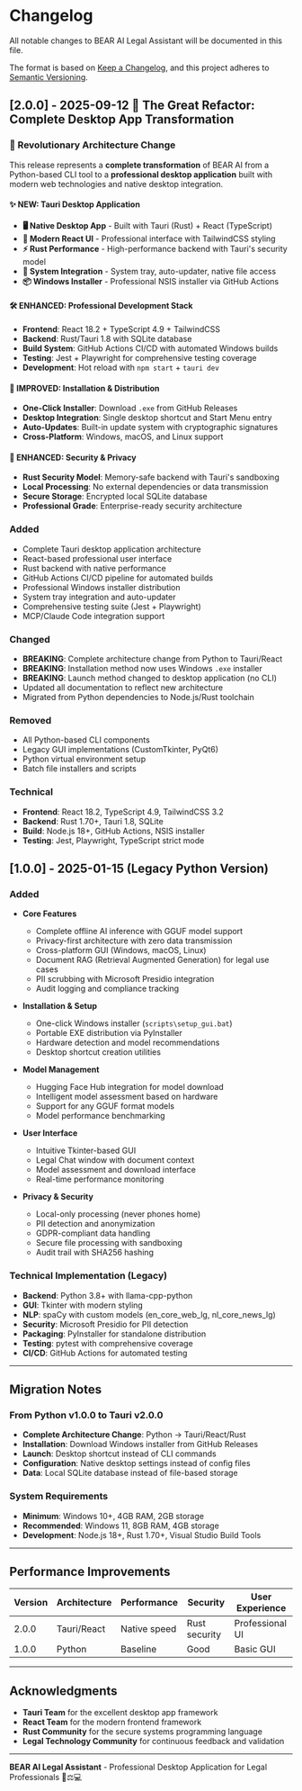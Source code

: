 # Changelog

All notable changes to BEAR AI Legal Assistant will be documented in this file.

The format is based on [Keep a Changelog](https://keepachangelog.com/en/1.0.0/),
and this project adheres to [Semantic Versioning](https://semver.org/spec/v2.0.0.html).

## [2.0.0] - 2025-09-12 🚀 The Great Refactor: Complete Desktop App Transformation

### 🎯 Revolutionary Architecture Change
This release represents a **complete transformation** of BEAR AI from a Python-based CLI tool to a **professional desktop application** built with modern web technologies and native desktop integration.

#### ✨ NEW: Tauri Desktop Application
- **🖥️ Native Desktop App** - Built with Tauri (Rust) + React (TypeScript)
- **🎨 Modern React UI** - Professional interface with TailwindCSS styling
- **⚡ Rust Performance** - High-performance backend with Tauri's security model
- **🔧 System Integration** - System tray, auto-updater, native file access
- **📦 Windows Installer** - Professional NSIS installer via GitHub Actions

#### 🛠️ ENHANCED: Professional Development Stack
- **Frontend**: React 18.2 + TypeScript 4.9 + TailwindCSS
- **Backend**: Rust/Tauri 1.8 with SQLite database
- **Build System**: GitHub Actions CI/CD with automated Windows builds
- **Testing**: Jest + Playwright for comprehensive testing coverage
- **Development**: Hot reload with `npm start` + `tauri dev`

#### 🚀 IMPROVED: Installation & Distribution
- **One-Click Installer**: Download `.exe` from GitHub Releases
- **Desktop Integration**: Single desktop shortcut and Start Menu entry
- **Auto-Updates**: Built-in update system with cryptographic signatures
- **Cross-Platform**: Windows, macOS, and Linux support

#### 🔐 ENHANCED: Security & Privacy
- **Rust Security Model**: Memory-safe backend with Tauri's sandboxing
- **Local Processing**: No external dependencies or data transmission
- **Secure Storage**: Encrypted local SQLite database
- **Professional Grade**: Enterprise-ready security architecture

### Added
- Complete Tauri desktop application architecture
- React-based professional user interface
- Rust backend with native performance
- GitHub Actions CI/CD pipeline for automated builds
- Professional Windows installer distribution
- System tray integration and auto-updater
- Comprehensive testing suite (Jest + Playwright)
- MCP/Claude Code integration support

### Changed  
- **BREAKING**: Complete architecture change from Python to Tauri/React
- **BREAKING**: Installation method now uses Windows `.exe` installer
- **BREAKING**: Launch method changed to desktop application (no CLI)
- Updated all documentation to reflect new architecture
- Migrated from Python dependencies to Node.js/Rust toolchain

### Removed
- All Python-based CLI components
- Legacy GUI implementations (CustomTkinter, PyQt6)
- Python virtual environment setup
- Batch file installers and scripts

### Technical
- **Frontend**: React 18.2, TypeScript 4.9, TailwindCSS 3.2
- **Backend**: Rust 1.70+, Tauri 1.8, SQLite
- **Build**: Node.js 18+, GitHub Actions, NSIS installer
- **Testing**: Jest, Playwright, TypeScript strict mode

## [1.0.0] - 2025-01-15 (Legacy Python Version)

### Added
- **Core Features**
  - Complete offline AI inference with GGUF model support
  - Privacy-first architecture with zero data transmission
  - Cross-platform GUI (Windows, macOS, Linux)
  - Document RAG (Retrieval Augmented Generation) for legal use cases
  - PII scrubbing with Microsoft Presidio integration
  - Audit logging and compliance tracking
  
- **Installation & Setup**
  - One-click Windows installer (`scripts\setup_gui.bat`)
  - Portable EXE distribution via PyInstaller
  - Hardware detection and model recommendations
  - Desktop shortcut creation utilities
  
- **Model Management**
  - Hugging Face Hub integration for model download
  - Intelligent model assessment based on hardware
  - Support for any GGUF format models
  - Model performance benchmarking
  
- **User Interface**
  - Intuitive Tkinter-based GUI
  - Legal Chat window with document context
  - Model assessment and download interface
  - Real-time performance monitoring
  
- **Privacy & Security**
  - Local-only processing (never phones home)
  - PII detection and anonymization
  - GDPR-compliant data handling
  - Secure file processing with sandboxing
  - Audit trail with SHA256 hashing

### Technical Implementation (Legacy)
- **Backend**: Python 3.8+ with llama-cpp-python
- **GUI**: Tkinter with modern styling
- **NLP**: spaCy with custom models (en_core_web_lg, nl_core_news_lg)
- **Security**: Microsoft Presidio for PII detection
- **Packaging**: PyInstaller for standalone distribution
- **Testing**: pytest with comprehensive coverage
- **CI/CD**: GitHub Actions for automated testing

---

## Migration Notes

### From Python v1.0.0 to Tauri v2.0.0
- **Complete Architecture Change**: Python → Tauri/React/Rust
- **Installation**: Download Windows installer from GitHub Releases
- **Launch**: Desktop shortcut instead of CLI commands
- **Configuration**: Native desktop settings instead of config files
- **Data**: Local SQLite database instead of file-based storage

### System Requirements
- **Minimum**: Windows 10+, 4GB RAM, 2GB storage
- **Recommended**: Windows 11, 8GB RAM, 4GB storage
- **Development**: Node.js 18+, Rust 1.70+, Visual Studio Build Tools

---

## Performance Improvements

| Version | Architecture | Performance | Security | User Experience |
|---------|-------------|-------------|----------|-----------------|
| 2.0.0   | Tauri/React | Native speed | Rust security | Professional UI |
| 1.0.0   | Python      | Baseline    | Good         | Basic GUI       |

---

## Acknowledgments

- **Tauri Team** for the excellent desktop app framework
- **React Team** for the modern frontend framework
- **Rust Community** for the secure systems programming language
- **Legal Technology Community** for continuous feedback and validation

---

**BEAR AI Legal Assistant** - Professional Desktop Application for Legal Professionals 🐻⚖️💻